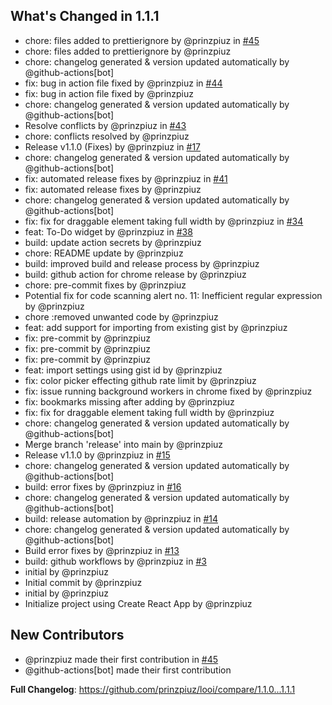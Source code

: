 ## What's Changed in 1.1.1
* chore: files added to prettierignore by @prinzpiuz in [#45](https://github.com/prinzpiuz/looi/pull/45)
* chore: files added to prettierignore by @prinzpiuz
* chore: changelog generated & version updated automatically by @github-actions[bot]
* fix: bug in action file fixed by @prinzpiuz in [#44](https://github.com/prinzpiuz/looi/pull/44)
* fix: bug in action file fixed by @prinzpiuz
* chore: changelog generated & version updated automatically by @github-actions[bot]
* Resolve conflicts by @prinzpiuz in [#43](https://github.com/prinzpiuz/looi/pull/43)
* chore: conflicts resolved by @prinzpiuz
* Release v1.1.0 (Fixes) by @prinzpiuz in [#17](https://github.com/prinzpiuz/looi/pull/17)
* chore: changelog generated & version updated automatically by @github-actions[bot]
* fix: automated release fixes by @prinzpiuz in [#41](https://github.com/prinzpiuz/looi/pull/41)
* fix: automated release fixes by @prinzpiuz
* chore: changelog generated & version updated automatically by @github-actions[bot]
* fix: fix for draggable element taking full width by @prinzpiuz in [#34](https://github.com/prinzpiuz/looi/pull/34)
* feat: To-Do widget by @prinzpiuz in [#38](https://github.com/prinzpiuz/looi/pull/38)
* build: update action secrets by @prinzpiuz
* chore: README update by @prinzpiuz
* build: improved build and release process by @prinzpiuz
* build: github action for chrome release by @prinzpiuz
* chore: pre-commit fixes by @prinzpiuz
* Potential fix for code scanning alert no. 11: Inefficient regular expression by @prinzpiuz
* chore :removed unwanted code by @prinzpiuz
* feat: add support for importing from existing gist by @prinzpiuz
* fix: pre-commit by @prinzpiuz
* fix: pre-commit by @prinzpiuz
* fix: pre-commit by @prinzpiuz
* feat: import settings using gist id by @prinzpiuz
* fix: color picker effecting github rate limit by @prinzpiuz
* fix: issue running background workers in chrome fixed by @prinzpiuz
* fix: bookmarks missing after adding by @prinzpiuz
* fix: fix for draggable element taking full width by @prinzpiuz
* chore: changelog generated & version updated automatically by @github-actions[bot]
* Merge branch 'release' into main by @prinzpiuz
* Release v1.1.0 by @prinzpiuz in [#15](https://github.com/prinzpiuz/looi/pull/15)
* chore: changelog generated & version updated automatically by @github-actions[bot]
* build: error fixes by @prinzpiuz in [#16](https://github.com/prinzpiuz/looi/pull/16)
* chore: changelog generated & version updated automatically by @github-actions[bot]
* build: release automation by @prinzpiuz in [#14](https://github.com/prinzpiuz/looi/pull/14)
* chore: changelog generated & version updated automatically by @github-actions[bot]
* Build error fixes by @prinzpiuz in [#13](https://github.com/prinzpiuz/looi/pull/13)
* build: github workflows by @prinzpiuz in [#3](https://github.com/prinzpiuz/looi/pull/3)
* initial by @prinzpiuz
* Initial commit by @prinzpiuz
* initial by @prinzpiuz
* Initialize project using Create React App by @prinzpiuz

## New Contributors
* @prinzpiuz made their first contribution in [#45](https://github.com/prinzpiuz/looi/pull/45)
* @github-actions[bot] made their first contribution

**Full Changelog**: https://github.com/prinzpiuz/looi/compare/1.1.0...1.1.1

<!-- generated by git-cliff -->

